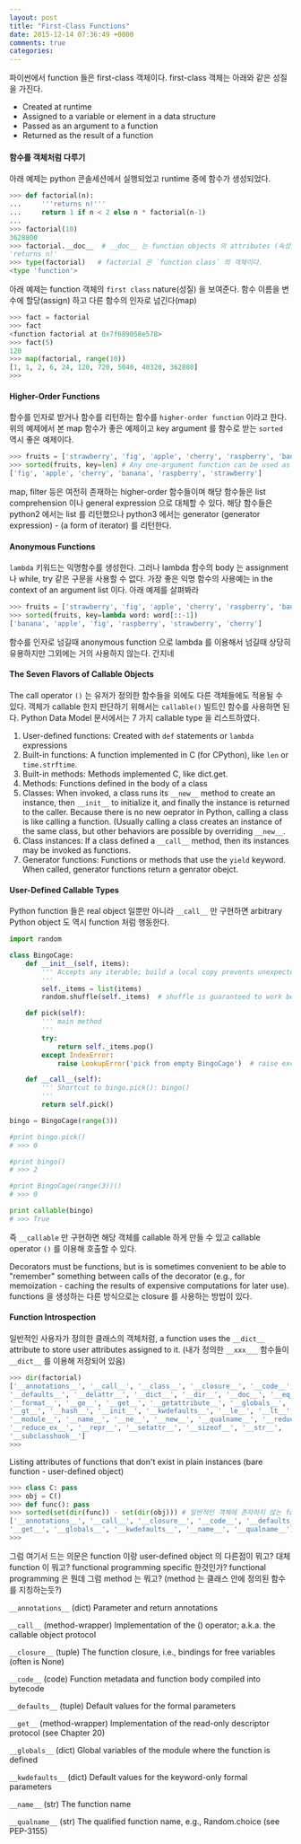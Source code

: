 ```yaml
---
layout: post
title: "First-Class Functions"
date: 2015-12-14 07:36:49 +0000
comments: true
categories:
---
```


파이썬에서 function 들은 first-class 객체이다. first-class 객체는 아래와 같은 성질을 가진다.

- Created at runtime
- Assigned to a variable or element in a data structure
- Passed as an argument to a function
- Returned as the result of a function


#### 함수를 객체처럼 다루기

아래 예제는 python 콘솔세션에서 실행되었고 runtime 중에 함수가 생성되었다.

```python
>>> def factorial(n):
...     '''returns n!'''
...     return 1 if n < 2 else n * factorial(n-1)
...
>>> factorial(10)
3628800
>>> factorial.__doc__  # __doc__ 는 function objects 의 attributes (속성) 중 하나이다.
'returns n!'
>>> type(factorial)   # factorial 은 `function class` 의 객체이다.
<type 'function'>
```

아래 예제는 function 객체의 `first class` nature(성질) 을 보여준다. 함수 이름을 변수에 할당(assign) 하고 다른 함수의 인자로 넘긴다(map)

```python
>>> fact = factorial
>>> fact
<function factorial at 0x7f689058e578>
>>> fact(5)
120
>>> map(factorial, range(10))
[1, 1, 2, 6, 24, 120, 720, 5040, 40320, 362880]
>>>
```

#### Higher-Order Functions

함수를 인자로 받거나 함수를 리턴하는 함수를 `higher-order function` 이라고 한다. 위의 예제에서 본 map 함수가 좋은 예제이고 key argument 를 함수로 받는 `sorted` 역시 좋은 예제이다.

```python
>>> fruits = ['strawberry', 'fig', 'apple', 'cherry', 'raspberry', 'banana']
>>> sorted(fruits, key=len) # Any one-argument function can be used as the key including user-defined functions
['fig', 'apple', 'cherry', 'banana', 'raspberry', 'strawberry']
```

map, filter 등은 여전히 존재하는 higher-order 함수들이며 해당 함수들은 list comprehension 이나 general expression 으로 대체할 수 있다. 해당 함수들은 python2 에서는 list 를 리턴했으나 python3 에서는 generator (generator expression) - (a form of iterator) 를 리턴한다.

#### Anonymous Functions

`lambda` 키워드는 익명함수를 생성한다. 그러나 lambda 함수의 body 는 assignment 나 while, try 같은 구문을 사용할 수 없다. 가장 좋은 익명 함수의 사용예는 in the context of an argument list 이다. 아래 예제를 살펴봐라

```python
>>> fruits = ['strawberry', 'fig', 'apple', 'cherry', 'raspberry', 'banana']
>>> sorted(fruits, key=lambda word: word[::-1])
['banana', 'apple', 'fig', 'raspberry', 'strawberry', 'cherry']
```

함수를 인자로 넘길때 anonymous function 으로 lambda 를 이용해서 넘길때 상당히 유용하지만 그외에는 거의 사용하지 않는다. 간지네

#### The Seven Flavors of Callable Objects

The call operator `()` 는 유저가 정의한 함수들을 외에도 다른 객체들에도 적용될 수 있다. 객체가 callable 한지 판단하기 위해서는 `callable()` 빌트인 함수를 사용하면 된다. Python Data Model 문서에서는 7 가지 callable type 을 리스트하였다.

1. User-defined functions: Created with `def` statements or `lambda` expressions
2. Built-in functions: A function implemented in C (for CPython), like `len` or `time.strftime`.
3. Built-in methods: Methods implemented C, like dict.get.
4. Methods: Functions defined in the body of a class
5. Classes:
  When invoked, a class runs its `__new__` method to create an instance, then `__init__` to initialize it, and finally the instance is returned to the caller. Because there is no new oeprator in Python, calling a class is like calling a function. (Usually calling a class creates an instance of the same class, but other behaviors are possible by overriding `__new__`.
6. Class instances: If a class defined a `__call__` method, then its instances may be invoked as functions.
7. Generator functions: Functions or methods that use the `yield` keyword. When called, generator functions return a genrator obejct.


#### User-Defined Callable Types

Python function 들은 real object 일뿐만 아니라 `__call__` 만 구현하면 arbitrary Python object 도 역시 function 처럼 행동한다.

```python
import random

class BingoCage:
    def __init__(self, items):
        ''' Accepts any iterable; build a local copy prevents unexpected side effects on any list passed as an argument
        '''
        self._items = list(items)
        random.shuffle(self._items)  # shuffle is guaranteed to work because self._items is a list

    def pick(self):
        ''' main method
        '''
        try:
            return self._items.pop()
        except IndexError:
            raise LookupError('pick from empty BingoCage')  # raise exception with custom message if self._items is empty

    def __call__(self):
        ''' Shortcut to bingo.pick(): bingo()
        '''
        return self.pick()

bingo = BingoCage(range(3))

#print bingo.pick()
# >>> 0

#print bingo()
# >>> 2

#print BingoCage(range(3))()
# >>> 0

print callable(bingo)
# >>> True
```

즉 `__callable` 만 구현하면 해당 객체를 callable 하게 만들 수 있고 callable operator `()` 를 이용해 호출할 수 있다.

Decorators must be functions, but is is sometimes convenient to be able to "remember" something between calls of the decorator (e.g., for memoization - caching the results of expensive computations for later use).  functions 을 생성하는 다른 방식으로는 closure 를 사용하는 방법이 있다.


#### Function Introspection

일반적인 사용자가 정의한 클래스의 객체처럼, a function uses the `__dict__` attribute to store user attributes assigned to it. (내가 정의한 `__xxx___` 함수들이 `__dict__` 를 이용해 저장되어 있음)

```python
>>> dir(factorial)
['__annotations__', '__call__', '__class__', '__closure__', '__code__',
'__defaults__', '__delattr__', '__dict__', '__dir__', '__doc__', '__eq__',
'__format__', '__ge__', '__get__', '__getattribute__', '__globals__',
'__gt__', '__hash__', '__init__', '__kwdefaults__', '__le__', '__lt__',
'__module__', '__name__', '__ne__', '__new__', '__qualname__', '__reduce__',
'__reduce_ex__', '__repr__', '__setattr__', '__sizeof__', '__str__',
'__subclasshook__']
>>>
```

Listing attributes of functions that don't exist in plain instances (bare function - user-defined object)

```python
>>> class C: pass
>>> obj = C()
>>> def func(): pass
>>> sorted(set(dir(func)) - set(dir(obj))) # 일반적인 객체에 존자하지 않는 function attributes
['__annotations__', '__call__', '__closure__', '__code__', '__defaults__',
'__get__', '__globals__', '__kwdefaults__', '__name__', '__qualname__']
>>>
```

그럼 여기서 드는 의문은 function 이랑 user-defined object 의 다른점이 뭐고? 대체 function 이 뭐고? functional programming specific 한것인가? functional programming  은 뭔데 그럼 method 는 뭐고? (method 는 클래스 안에 정의된 함수를 지칭하는듯?)

`__annotations__` (dict)
Parameter and return annotations

`__call__` (method-wrapper)
Implementation of the () operator; a.k.a. the callable object protocol

`__closure__` (tuple)
The function closure, i.e., bindings for free variables (often is None)

`__code__` (code)
Function metadata and function body compiled into bytecode

`__defaults__` (tuple)
Default values for the formal parameters

`__get__` (method-wrapper)
Implementation of the read-only descriptor protocol (see Chapter 20)

`__globals__` (dict)
Global variables of the module where the function is defined

`__kwdefaults__` (dict)
Default values for the keyword-only formal parameters

`__name__` (str)
The function name

`__qualname__` (str)
The qualified function name, e.g., Random.choice (see PEP-3155)


